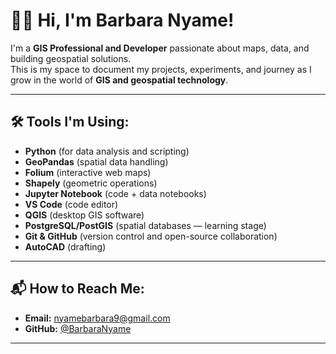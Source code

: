 # 👋🏾 Hi, I'm Barbara Nyame!

I'm a **GIS Professional and Developer** passionate about maps, data, and building geospatial solutions.  
This is my space to document my projects, experiments, and journey as I grow in the world of **GIS and geospatial technology**.

---

## 🛠️ Tools I'm Using:
- **Python** (for data analysis and scripting)
- **GeoPandas** (spatial data handling)
- **Folium** (interactive web maps)
- **Shapely** (geometric operations)
- **Jupyter Notebook** (code + data notebooks)
- **VS Code** (code editor)
- **QGIS** (desktop GIS software)
- **PostgreSQL/PostGIS** (spatial databases — learning stage)
- **Git & GitHub** (version control and open-source collaboration)
- **AutoCAD** (drafting)

---

## 📬 How to Reach Me:
- **Email:** nyamebarbara9@gmail.com
- **GitHub:** [@BarbaraNyame](https://github.com/BarbaraNyame)

---

<!--
Thanks for visiting my profile! check back soon for new projects and maps. 🌍📊
-->
